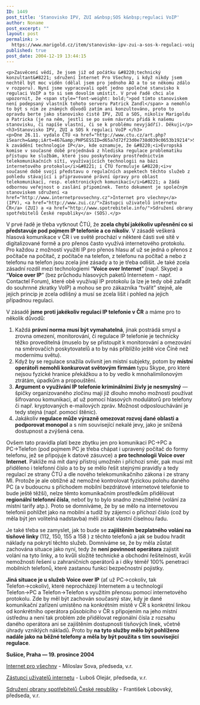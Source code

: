 ```yaml
---
ID: 1449
post_title: 'Stanovisko IPV, ZUI a&nbsp;SOS k&nbsp;regulaci VoIP'
author: Noname
post_excerpt: ""
layout: post
permalink: >
  https://www.marigold.cz/item/stanovisko-ipv-zui-a-sos-k-regulaci-voip
published: true
post_date: 2004-12-19 13:44:15
---
```

	<p>Zasvěcení vědí, že jsem již od počátku &#8220;technický konzultant&#8221; sdružení Internet Pro Všechny, i když nikdy jsem nechtěl být moc viděn (dělal jsem pro jednoho AO a to se někomu zdálo v rozporu). Nyní jsme vypracovali opět jedno společné stanvisko k regulaci VoIP a to si sem dovolím umístit. V prvé řadě chci ale upozornit, že <span style="font-weight: bold;">pod tímto stanoviskem není podepsaný vlastník tohoto serveru Patrick Zandl</span> a nemohlo to být s ním ze známých důvodů zatím ani konzultováno, proto to opravdu berte jako stanovisko čistě IPV, ZUI a SOS, nikoliv Marigoldu a Patricka (je na něm, jestli se po svém návratu přidá k našemu stanovisku, či napíše vlastní, či se k problému nevyjádří). Děkuji</p>
	<h3>Stanovisko IPV, ZUI a SOS k regulaci VoIP </h3>
	<p>Dne 26.11. vydalo ČTÚ <a href="http://www.ctu.cz/art.php?iSearch=&amp;iArt=467&amp;PHPSESSID=d65a7d72f23d0e738d039c0653b19214">Stanovisko k zavádění technologie IP</a>, kde oznamuje, že &#8220;<i>Evropská komise v současné době projednává z hlediska regulace problematiku přístupu ke službám, které jsou poskytovány prostřednictvím telekomunikačních sítí, využívajících technologii na bázi internetového protokolu</i>&#8221; i ČTÚ formuluje &#8220;<i>v současné době svojí představu o regulačních aspektech těchto služeb z pohledu stávající i připravované právní úpravy pro oblast telekomunikací, resp. elektronických komunikací</i>&#8221; a žádá odbornou veřejnost o zaslání připomínek. Tento dokument je společným stanoviskem sdružení <a href="http://www.internetprovsechny.cz">Internet pro všechny</a> (IPV), <a href="http://www.zui.cz/">Zástupci uživatelů internetu ČR</a> (ZUI) a <a href="http://www.spotrebitele.info/">Sdružení obrany spotřebitelů České republiky</a> (SOS).</p>
<!--more-->	<p>V prvé řadě je třeba vytknout ČTÚ, že <b>zcela chybí jakékoliv upřesnění co si představuje pod pojmem IP telefonie a co nikoliv</b>. V zásadě veškerá hlasová komunikace v ČR i ve světě prochází v některé části své sítě v digitalizované formě a pro přenos často využívá internetového protokolu. Pro každou z možností využití IP pro přenos hlasu ať už se jedná o přenos z počítače na počítač, z počítače na telefon, z telefonu na počítač a nebo z telefonu na telefon jsou zcela jiné zásady a to je třeba odlišit. Je také zcela zásadní rozdíl mezi technologiemi &#8220;<b>Voice over Internet</b>&#8221; (např. Skype) a &#8220;<b>Voice over IP</b>&#8221; (bez průchodu hlasových paketů Internetem - např. Contactel Forum), které obě využívají IP protokolu (a lze je tedy obě zařadit do souhrnné zkratky VoIP) a mohou se pro zákazníka &#8220;tvářit&#8221; stejně, ale jejich princip je zcela odlišný a musí se zcela lišit i pohled na jejich případnou regulaci.</p>
<p>V zásadě <b>jsme proti jakékoliv regulaci IP telefonie v ČR</b> a máme pro to několik důvodů:</p>
	<ol>
	<li>Každá <b>právní norma musí být vymahatelná</b>, jinak postrádá smysl a zrovna omezení, monitorování, či regulace IP telefonie je technicky těžko proveditelná (muselo by se přistoupit k monitorování a omezování na směrovačích poskytovatelů a to by nás přiblížilo ještě více Číně než modernímu světu).</li>
	<li>Když by se regulace snažila ovlivnit jen místní subjekty, potom by <b>místní operátoři nemohli konkurovat světovým firmám</b> typu Skype, pro které nejsou fyzické hranice překážkou a to by vedlo k mnohalimilonovým ztrátám, úpadkům a propouštění.</li>
	<li><b>Argument o využívání IP telefonie kriminálními živly je nesmyslný</b> — špičky organizovaného zločinu mají již dlouho mnoho možností používat šifrovanou komunikaci, ať už pomocí hlasových modulátorů pro telefony či např. kryptovaných e-mailových zpráv. Možnost odposlouchávání je tedy stejná (např. pomocí štěnic).</li>
	<li>Jakákoliv <b>regulace může výrazně omezovat rozvoj dané oblasti a podporovat monopol</b> a s ním související nekalé jevy, jako je snížená dostupnost a zvýšená cena.</li>
	</ol>
	<p>Ovšem tato pravidla platí beze zbytku jen pro komunikaci PC→PC a PC→Telefon (pod pojmem PC je třeba chápat i upravený počítač do formy telefonu, jež se připojuje k datové zásuvce) a <b>pro technologii Voice over Internet</b>. Pakliže má mít daný přístroj umožněn i příchozí směr, pak musí mít přiděleno i telefonní číslo a to by se mělo řešit stejnými pravidly a tedy regulací ze strany ČTÚ a dle nového telekomunikačního zákona i ze strany MI. Protože je ale obtížné až nemožné kontrolovat fyzickou polohu daného PC (a v budoucnu s příchodem mobilní bezdrátové internetové telefonie to bude ještě těžší), nelze těmto komunikačním prostředkům přidělovat <b>regionální telefonní čísla</b>, neboť by to bylo snadno zneužitelné (volání za místní tarify atp.). Proto se domníváme, že by se mělo na internetovou telefonii pohlížet jako na mobilní a tudíž by zájemci o příchozí číslo (což by měla být jen volitelná nadstavba) měli získat vlastní číselnou řadu.</p>
<p>Je také třeba se zamyslet, jak to bude se <b>zajištěním bezplatného volání na tísňové linky</b> (112, 150, 155 a 158 ) z těchto telefonů a jak se budou hradit náklady na pokrytí těchto služeb. Domníváme se, že by měla zůstat zachována situace jako nyní, tedy že <b>není povinnost operátora</b> zajistit volání na tyto linky, a to kvůli složité technické a obchodní řešitelnosti, kvůli nemožnosti řešení u zahraničních operátorů a i díky téměř 100% penetraci mobilních telefonů, které zastanou funkci bezpečnostní pojistky.</p>
<p><b>Jiná situace je u služeb Voice over IP</b> (ať už PC→cokoliv, tak Telefon→cokoliv), které neprocházejí Internetem a u technologií Telefon→PC a Telefon→Telefon s využitím přenosu pomocí internetového protokolu. Zde by měl být zachován současný stav, kdy je dané komunikační zařízení umístěno na konkrétním místě v ČR s konkrétní linkou od konkrétního operátora působícího v ČR s připojením na jeho místní ústřednu a není tak problém zde přidělovat regionální čísla z rozsahu daného operátora ani se zajištěním dostupnosti tísňových linek, včetně úhrady vzniklých nákladů. Proto by <b>na tyto služby mělo být pohlíženo nadále jako na běžné telefony a měla by být použita s tím související regulace</b>.</p>
	<p><b>Sušice, Praha —  19. prosince 2004</b></p>
	<p><a href="http://www.internetprovsechny.cz">
Internet pro všechny</a> - Miloslav Sova, předseda, v.r.</p>
	<p><a href="http://www.zui.cz">
Zástupci uživatelů internetu</a> -  Luboš Olejár, předseda, v.r.</p>
	<p><a href="http://www.spotrebitele.cz">
Sdružení obrany spotřebitelů České republiky</a> - František Lobovský, předseda, v.r.</p>